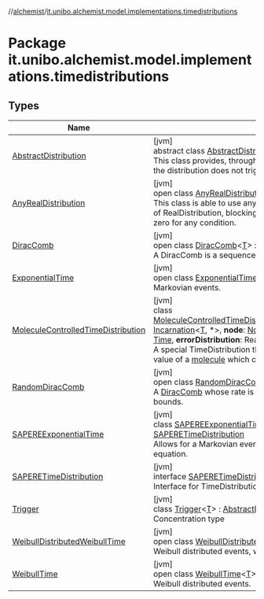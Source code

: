 //[alchemist](../../index.md)/[it.unibo.alchemist.model.implementations.timedistributions](index.md)

# Package it.unibo.alchemist.model.implementations.timedistributions

## Types

| Name | Summary |
|---|---|
| [AbstractDistribution](-abstract-distribution/index.md) | [jvm]<br>abstract class [AbstractDistribution](-abstract-distribution/index.md)<[T](-abstract-distribution/index.md)> : [TimeDistribution](../it.unibo.alchemist.model.interfaces/-time-distribution/index.md)<[T](../it.unibo.alchemist.model.implementations.layers/-step-layer/index.md)> <br>This class provides, through a template method pattern, an utility that ensures that the distribution does not trigger events before its initial scheduling time. |
| [AnyRealDistribution](-any-real-distribution/index.md) | [jvm]<br>open class [AnyRealDistribution](-any-real-distribution/index.md)<[T](-any-real-distribution/index.md)> : [AbstractDistribution](-abstract-distribution/index.md)<[T](../it.unibo.alchemist.model.implementations.layers/-step-layer/index.md)> <br>This class is able to use any distribution provided by Apache Math 3 as a subclass of RealDistribution, blocking the execution if [getPropensityContribution](../it.unibo.alchemist.model.interfaces/-condition/get-propensity-contribution.md) returns zero for any condition. |
| [DiracComb](-dirac-comb/index.md) | [jvm]<br>open class [DiracComb](-dirac-comb/index.md)<[T](-dirac-comb/index.md)> : [AbstractDistribution](-abstract-distribution/index.md)<[T](../it.unibo.alchemist.model.implementations.layers/-step-layer/index.md)> <br>A DiracComb is a sequence of events that happen every fixed time interval. |
| [ExponentialTime](-exponential-time/index.md) | [jvm]<br>open class [ExponentialTime](-exponential-time/index.md)<[T](-exponential-time/index.md)> : [AbstractDistribution](-abstract-distribution/index.md)<[T](../it.unibo.alchemist.model.implementations.layers/-step-layer/index.md)> <br>Markovian events. |
| [MoleculeControlledTimeDistribution](-molecule-controlled-time-distribution/index.md) | [jvm]<br>class [MoleculeControlledTimeDistribution](-molecule-controlled-time-distribution/index.md)<[T](-molecule-controlled-time-distribution/index.md)>@[JvmOverloads](https://kotlinlang.org/api/latest/jvm/stdlib/kotlin.jvm/-jvm-overloads/index.html)()constructor(**incarnation**: [Incarnation](../it.unibo.alchemist.model.interfaces/-incarnation/index.md)<[T](-molecule-controlled-time-distribution/index.md), *>, **node**: [Node](../it.unibo.alchemist.model.interfaces/-node/index.md)<[T](-molecule-controlled-time-distribution/index.md)>, **molecule**: [Molecule](../it.unibo.alchemist.model.interfaces/-molecule/index.md), **property**: [String](https://kotlinlang.org/api/latest/jvm/stdlib/kotlin/-string/index.html)?, **start**: [Time](../it.unibo.alchemist.model.interfaces/-time/index.md), **errorDistribution**: RealDistribution?) : [AnyRealDistribution](-any-real-distribution/index.md)<[T](-molecule-controlled-time-distribution/index.md)> <br>A special TimeDistribution that schedules the reaction after [start](-molecule-controlled-time-distribution/start.md), according to the value of a [molecule](-molecule-controlled-time-distribution/molecule.md) which contains the delta time. |
| [RandomDiracComb](-random-dirac-comb/index.md) | [jvm]<br>open class [RandomDiracComb](-random-dirac-comb/index.md)<[T](-random-dirac-comb/index.md)> : [DiracComb](-dirac-comb/index.md)<[T](../it.unibo.alchemist.model.implementations.layers/-step-layer/index.md)> <br>A [DiracComb](-dirac-comb/index.md) whose rate is determined (uniformly) randomly within the provided bounds. |
| [SAPEREExponentialTime](-s-a-p-e-r-e-exponential-time/index.md) | [jvm]<br>class [SAPEREExponentialTime](-s-a-p-e-r-e-exponential-time/index.md) : [ExponentialTime](-exponential-time/index.md)<[List](https://docs.oracle.com/javase/8/docs/api/java/util/List.html)<[ILsaMolecule](../it.unibo.alchemist.model.interfaces/-i-lsa-molecule/index.md)>> , [SAPERETimeDistribution](-s-a-p-e-r-e-time-distribution/index.md)<br>Allows for a Markovian event whose lambda is computed dynamically using a rate equation. |
| [SAPERETimeDistribution](-s-a-p-e-r-e-time-distribution/index.md) | [jvm]<br>interface [SAPERETimeDistribution](-s-a-p-e-r-e-time-distribution/index.md) : [TimeDistribution](../it.unibo.alchemist.model.interfaces/-time-distribution/index.md)<[List](https://docs.oracle.com/javase/8/docs/api/java/util/List.html)<[ILsaMolecule](../it.unibo.alchemist.model.interfaces/-i-lsa-molecule/index.md)>> <br>Interface for TimeDistribution that need matches. |
| [Trigger](-trigger/index.md) | [jvm]<br>class [Trigger](-trigger/index.md)<[T](-trigger/index.md)> : [AbstractDistribution](-abstract-distribution/index.md)<[T](../it.unibo.alchemist.model.implementations.layers/-step-layer/index.md)> <br>Concentration type |
| [WeibullDistributedWeibullTime](-weibull-distributed-weibull-time/index.md) | [jvm]<br>open class [WeibullDistributedWeibullTime](-weibull-distributed-weibull-time/index.md)<[T](-weibull-distributed-weibull-time/index.md)> : [WeibullTime](-weibull-time/index.md)<[T](../it.unibo.alchemist.model.implementations.layers/-step-layer/index.md)> <br>Weibull distributed events, with different (Weibull distributed) mean. |
| [WeibullTime](-weibull-time/index.md) | [jvm]<br>open class [WeibullTime](-weibull-time/index.md)<[T](-weibull-time/index.md)> : [AbstractDistribution](-abstract-distribution/index.md)<[T](../it.unibo.alchemist.model.implementations.layers/-step-layer/index.md)> <br>Weibull distributed events. |
